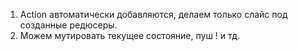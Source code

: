 1. Action автоматически добавляются, делаем только слайс под созданные редюсеры.
2. Можем мутировать текущее состояние, пуш ! и тд.
